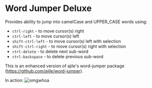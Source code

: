 Word Jumper Deluxe
===========

Provides ability to jump into camelCase and UPPER_CASE words using:

* `ctrl-right` - to move cursor(s) right
* `ctrl-left` - to move cursor(s) left
* `shift-ctrl-left` - to move cursor(s) left with selection
* `shift-ctrl-right` - to move cursor(s) right with selection
* `ctrl-delete` - to delete next sub-word
* `ctrl-backspace` - to delete previous sub-word

This is an enhanced version of ajile's word-jumper package (https://github.com/ajile/word-jumper). 

In action:
![omgwhoa][gif]

[gif]: https://f.cloud.github.com/assets/1847542/2308286/65af7960-a2bb-11e3-9527-0cb09716f709.gif
